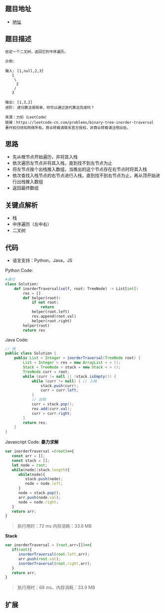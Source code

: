 ## 题目地址

- [地址](https://leetcode-cn.com/problems/binary-tree-inorder-traversal/)

## 题目描述

```
给定一个二叉树，返回它的中序遍历。

示例:

输入: [1,null,2,3]
   1
    \
     2
    /
   3

输出: [1,3,2]
进阶: 递归算法很简单，你可以通过迭代算法完成吗？

来源：力扣（LeetCode）
链接：https://leetcode-cn.com/problems/binary-tree-inorder-traversal
著作权归领扣网络所有。商业转载请联系官方授权，非商业转载请注明出处。
```

## 思路
- 先从根节点开始遍历，并将其入栈
- 依次遍历左节点并将其入栈，直到找不到左节点为止
- 将左节点挨个出栈推入数组，当推出的这个节点存在右节点时将其入栈
- 依次查找入栈节点的右节点进行入栈，直到找不到右节点为止，再从顶开始进行出栈推入数组
- 返回最终数组

## 关键点解析
- 栈
- 中序遍历（左中右）
- 二叉树

## 代码

- 语言支持：Python，Java，JS

Python Code:

```python
#递归
class Solution:
    def inorderTraversal(self, root: TreeNode) -> List[int]:
        res = []
        def helper(root):
            if not root:
                return 
            helper(root.left)
            res.append(root.val)
            helper(root.right)
        helper(root)
        return res
```

Java Code:

```java
// 栈
public class Solution {
    public List < Integer > inorderTraversal(TreeNode root) {
        List < Integer > res = new ArrayList < > ();
        Stack < TreeNode > stack = new Stack < > ();
        TreeNode curr = root;
        while (curr != null || !stack.isEmpty()) {
            while (curr != null) { // 入栈
                stack.push(curr);
                curr = curr.left;
            }
            // 出栈
            curr = stack.pop(); 
            res.add(curr.val);
            curr = curr.right;
        }
        return res;
    }
}
```

Javascript Code:
**暴力求解**
```js
var inorderTraversal =(root)=>{
   const arr = [];
   const stack = [];
   let node = root;
   while(node||stack.length){
      while(node){
         stack.push(node);
         node = node.left;
      }
      node = stack.pop();
      arr.push(node.val);
      node = node.right;
   }
   return arr;
}
```
> 执行用时：72 ms 内存消耗：33.8 MB

**Stack**
```js
var inorderTraversal = (root,arr=[])=>{
   if(root){
      inorderTraversal(root.left,arr);
      arr.push(root.val);
      inorderTraversal(root.right,arr);
   }
   return arr;
}
```
> 执行用时：68 ms、内存消耗：33.9 MB


## 扩展
